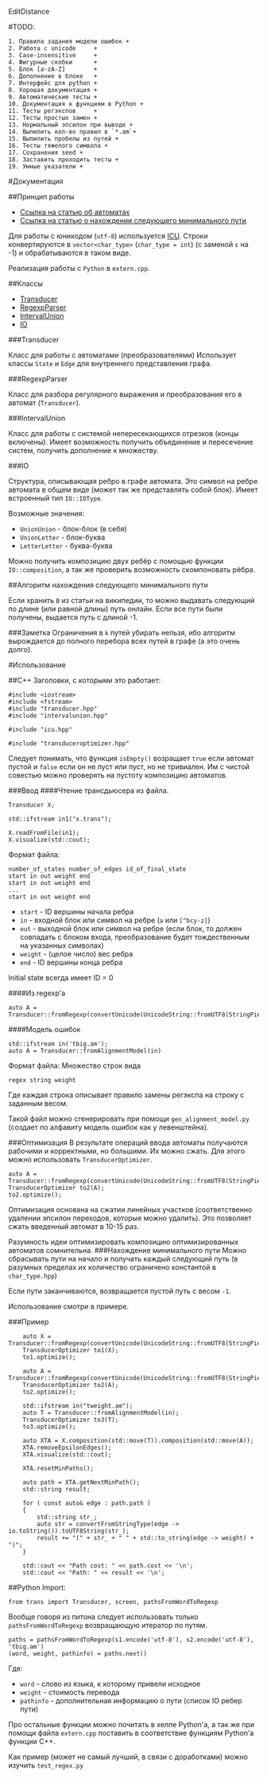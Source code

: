 EditDistance

#TODO:

    1. Правила задания модели ошибок +
    2. Работа с unicode     +
    3. Case-insensitive     +
    4. Фигурные скобки      +
    5. Блок [a-zA-Z]        +
    6. Дополнение в блоке   +
    7. Интерфейс для python +
    8. Хорошая документация +
    9. Автоматические тесты +
    10. Документация к функциям в Python +
	11. Тесты регэкспов     +
	12. Тесты простых замен +
	13. Нормальный эпсилон при выводе +
	14. Выпилить кол-во правил в `*.am`+
	15. Выпилить пробелы из путей + 
	16. Тесты тяжелого символа +
	17. Сохранения seed +
	18. Заставить проходить тесты +
	19. Умные указатели +

#Документация

##Принцип работы

* [Ссылка на статью об автоматах](http://arxiv.org/pdf/0904.4686.pdf)
* [Ссылка на статью о нахождении следующего минимального пути](http://en.wikipedia.org/wiki/K_shortest_path_routing)

Для работы с юникодом (`utf-8`) используется [ICU](http://site.icu-project.org/). Строки конвертируются в `vector<char_type>` (`char_type = int`) (с заменой `ε` на -1) и обрабатываются в таком виде.

Реализация работы с `Python` в `extern.cpp`.

##Классы

* [Transducer](#transducer)
* [RegexpParser](#regexpparser)
* [IntervalUnion](#intervalunion)
* [IO](#IO)

###Transducer

Класс для работы с автоматами (преобразователями)
Использует классы `State` и `Edge` для внутреннего представления графа.

###RegexpParser

Класс для разбора регулярного выражения и преобразования его в автомат (`Transducer`).

###IntervalUnion

Класс для работы с системой непересекающихся отрезков (концы включены). Имеет возможность получить
объединение и пересечение систем, получить дополнение к множеству.

###IO

Структура, описывающая ребро в графе автомата. Это символ на ребре автомата в общем виде (может так же представлять собой блок).
Имеет встроенный тип `IO::IOType`. 

Возможные значения:

* `UnionUnion` - блок-блок (в себя)
* `UnionLetter` - блок-буква
* `LetterLetter` - буква-буква

Можно получить композицию двух ребёр с помощью функции `IO::composition`, а так же проверить возможность скомпоновать рёбра.

##Алгоритм нахождения следующего минимального пути

Если хранить `B` из статьи на википедии, то можно выдавать следующий по длине (или равной длины) путь онлайн. Если все пути
были получены, выдается путь с длиной -1.

###Заметка
Ограничения в `k` путей убирать нельзя, ибо алгоритм вырождается до полного перебора всех путей в графе (а это очень долго).

#Использование

##C++
Заголовки, с которыми это работает:

```
#include <iostream>
#include <fstream>
#include "transducer.hpp"
#include "intervalunion.hpp"

#include "icu.hpp"

#include "transduceroptimizer.hpp"
```

Следует понимать, что функция `isEmpty()` возращает `true` если автомат пустой и `false` если он не пуст или пуст, но не тривиален. Им с чистой совестью можно проверять на пустоту композицию автоматов.

###Ввод
####Чтение трансдьюсера из файла.

```
Transducer X;

std::ifstream in1("x.trans");

X.readFromFile(in1);
X.visualize(std::cout);
```

Формат файла:
```
number_of_states number_of_edges id_of_final_state
start in out weight end
start in out weight end
...
start in out weight end
```
 * `start` - ID вершины начала ребра
 * `in` - входной блок или символ на ребре (`a` или `[^bcy-z]`)
 * `out` - выходной блок или символ на ребре (если блок, то должен совпадать с блоком входа, преобразование будет тождественным на указанных символах)
 * `weight` - (целое число) вес ребра
 * `end` - ID вершины конца ребра

 Initial state всегда имеет ID = 0

####Из regexp'а
```
auto A = Transducer::fromRegexp(convertUnicode(UnicodeString::fromUTF8(StringPiece("aaatbbbaaababbabb"))));
```

####Модель ошибок
```
std::ifstream in('tbig.am');
auto A = Transducer::fromAlignmentModel(in)
```

Формат файла:
Множество строк вида
```
regex string weight
```

Где каждая строка описывает правило замены регэкспа на строку с заданным весом.

Такой файл можно сгенерировать при помощи `gen_alignment_model.py` (создает по алфавиту модель ошибок как у левенштейна).

###Оптимизация
В результате операций ввода автоматы получаются рабочими и корректными, но большими. Их можно сжать. Для этого можно использовать `TransducerOptimizer`.

```
auto A = Transducer::fromRegexp(convertUnicode(UnicodeString::fromUTF8(StringPiece("aaatbbbaaababbabb"))));
TransducerOptimizer to2(A);
to2.optimize();
```

Оптимизация основана на сжатии линейных участков (соответственно удалении эпсилон переходов, которые можно удалить). Это позволяет сжать введенный автомат в 10-15 раз.

Разумность идеи оптимизировать композицию оптимизированных автоматов сомнительна.
###Нахождение минимального пути
Можно сбрасывать пути на начало и получать каждый следующий путь (в разумных пределах их количество ограничено константой в `char_type.hpp`)

Если пути заканчиваются, возвращается пустой путь с весом `-1`.

Использование смотри в примере.

###Пример
```
    auto X = Transducer::fromRegexp(convertUnicode(UnicodeString::fromUTF8(StringPiece("abababababtaaaba"))));
    TransducerOptimizer to1(X);
    to1.optimize();
    
    auto A = Transducer::fromRegexp(convertUnicode(UnicodeString::fromUTF8(StringPiece("aaatbbbaaababbabb"))));
    TransducerOptimizer to2(A);
    to2.optimize();

    std::ifstream in("tweight.am");
    auto T = Transducer::fromAlignmentModel(in);
    TransducerOptimizer to3(T);
    to3.optimize();

    auto XTA = X.composition(std::move(T)).composition(std::move(A));
    XTA.removeEpsilonEdges();
    XTA.visualize(std::cout);

    XTA.resetMinPaths();

    auto path = XTA.getNextMinPath();
    std::string result;

    for ( const auto& edge : path.path )
    {
        std::string str_;
        auto str = convertFromStringType(edge -> io.toString()).toUTF8String(str_);
        result += "(" + str_ + " " + std::to_string(edge -> weight) + ")";
    }

    std::cout << "Path cost: " << path.cost << '\n';
    std::cout << "Path: " << result << '\n';
```

##Python
Import:
```
from trans import Transducer, screen, pathsFromWordToRegexp
```

Вообще говоря из питона следует использовать только `pathsFromWordToRegexp` возвращающую итератор по путям.

```
paths = pathsFromWordToRegexp(s1.encode('utf-8'), s2.encode('utf-8'), 'tbig.am')
(word, weight, pathinfo) = paths.next()
```

Где:

* `word` - слово из языка, к которому привели исходное
* `weight` - стоимость перевода
* `pathinfo` - дополнительная информацию о пути (список IO ребер пути) 

 Про остальные функции можно почитать в хелпе Python'a, а так же при помощи файла `extern.cpp` поставить в соответствие функциям Python'a функции C++.

Как пример (может не самый лучший, в связи с доработками) можно изучить `test_regex.py`
